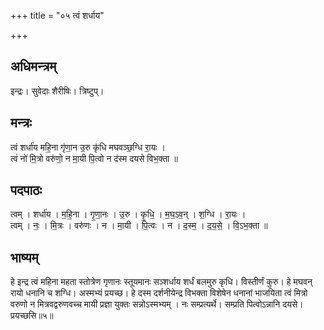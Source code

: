 +++
title = "०५ त्वं शर्धाय"

+++
## अधिमन्त्रम्
इन्द्रः। सुवेदाः शैरीषिः। त्रिष्टुप्।

## मन्त्रः
त्वं शर्धा॑य महि॒ना गृ॑णा॒न उ॒रु कृ॑धि मघवञ्छ॒ग्धि रा॒यः ।  
त्वं नो॑ मि॒त्रो वरु॑णो॒ न मा॒यी पि॒त्वो न द॑स्म दयसे विभ॒क्ता ॥

## पदपाठः
त्वम् । शर्धा॑य । म॒हि॒ना । गृ॒णा॒नः । उ॒रु । कृ॒धि॒ । म॒घ॒ऽव॒न् । श॒ग्धि । रा॒यः ।  
त्वम् । नः॒ । मि॒त्रः । वरु॑णः । न । मा॒यी । पि॒त्वः । न । द॒स्म॒ । द॒य॒से॒ । वि॒ऽभ॒क्ता ॥

## भाष्यम्
हे इन्द्र त्वं महिना महता स्तोत्रेण गृणानः स्तूयमानः सञ्शर्धाय शर्धं बलमुरु कृधि। विस्तीर्णं कुरु। हे मघवन् रायो धनानि च शग्धि। अस्मभ्यं प्रयच्छ। हे दस्म दर्शनीयेन्द्र विभक्ता विशेषेन धनानां भाजयिता त्वं मित्रो वरुणो न मित्रवद्वरुणवच्च मायी प्रज्ञा युक्तः सन्नोऽस्मभ्यम् । नः सम्प्रत्यर्थे। सम्प्रति पित्वोऽन्नानि दयसे। प्रयच्छसि॥५॥